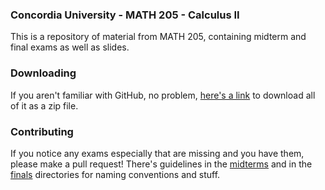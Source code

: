 ### Concordia University - MATH 205 - Calculus II

This is a repository of material from MATH 205, containing midterm and final exams as well as slides.

### Downloading 
If you aren't familiar with GitHub, no problem, <a href="//github.com/phdumaresq/CC-MATH-205/archive/master.zip">here's a link</a> to download all of it as a zip file.


### Contributing 
If you notice any exams especially that are missing and you have them, please make a pull request! There's guidelines in the <a href="https://github.com/phdumaresq/CC-MATH-205/tree/master/practice-midterms">midterms</a> and in the <a href="https://github.com/phdumaresq/CC-MATH-205/tree/master/practice-finals">finals</a> directories for naming conventions and stuff. 


